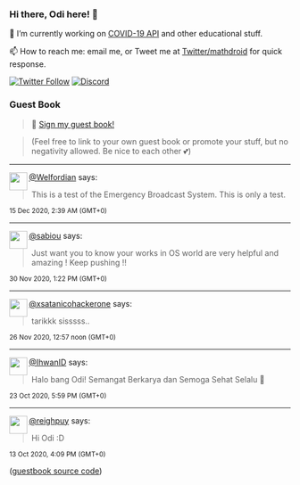 ### Hi there, Odi here! 👋

🔭 I’m currently working on [COVID-19 API](https://github.com/covid-19-api) and other educational stuff.

📫 How to reach me: email me, or Tweet me at [Twitter/mathdroid](https://twitter.com/mathdroid) for quick response.

[![Twitter Follow](https://img.shields.io/twitter/follow/mathdroid?label=Follow&style=social)](https://twitter.com/mathdroid)
[![Discord](https://img.shields.io/discord/574799330406432769.svg?label=&logo=discord&logoColor=ffffff&color=7389D8&labelColor=6A7EC2)](https://discord.gg/HPxA6Ft)


### Guest Book

> 💬 [Sign my guest book!](https://mathdroid.now.sh)

> (Feel free to link to your own guest book or promote your stuff, but no negativity allowed. Be nice to each other 💕)

---

<!--START_SECTION:guestbook-->
<a href="https://github.com/Welfordian"><img align="left" width="32" height="32" src="https://www.github.com/Welfordian.png"></a> [@Welfordian](https://github.com/Welfordian) says:

> This is a test of the Emergency Broadcast System. This is only a test.

<sup>15 Dec 2020, 2:39 AM (GMT+0)</sup>


---

<a href="https://github.com/sabiou"><img align="left" width="32" height="32" src="https://www.github.com/sabiou.png"></a> [@sabiou](https://github.com/sabiou) says:

> Just want you to know your works in OS world are very helpful and amazing ! Keep pushing !!

<sup>30 Nov 2020, 1:22 PM (GMT+0)</sup>


---

<a href="https://github.com/xsatanicohackerone"><img align="left" width="32" height="32" src="https://www.github.com/xsatanicohackerone.png"></a> [@xsatanicohackerone](https://github.com/xsatanicohackerone) says:

> tarikkk sisssss..

<sup>26 Nov 2020, 12:57 noon (GMT+0)</sup>


---

<a href="https://github.com/IhwanID"><img align="left" width="32" height="32" src="https://www.github.com/IhwanID.png"></a> [@IhwanID](https://github.com/IhwanID) says:

> Halo bang Odi! Semangat Berkarya dan Semoga Sehat Selalu 🤗

<sup>23 Oct 2020, 5:59 PM (GMT+0)</sup>


---

<a href="https://github.com/reighpuy"><img align="left" width="32" height="32" src="https://www.github.com/reighpuy.png"></a> [@reighpuy](https://github.com/reighpuy) says:

> Hi Odi :D

<sup>13 Oct 2020, 4:09 PM (GMT+0)</sup>

<!--END_SECTION:guestbook-->
<!--GUESTBOOK_LIST [{"name":"Welfordian","message":"This is a test of the Emergency Broadcast System. This is only a test.","date":"15 Dec 2020, 2:39 AM (GMT+0)"},{"name":"sabiou","message":"Just want you to know your works in OS world are very helpful and amazing ! Keep pushing !!","date":"30 Nov 2020, 1:22 PM (GMT+0)"},{"name":"xsatanicohackerone","message":"tarikkk sisssss..","date":"26 Nov 2020, 12:57 noon (GMT+0)"},{"name":"IhwanID","message":"Halo bang Odi! Semangat Berkarya dan Semoga Sehat Selalu 🤗","date":"23 Oct 2020, 5:59 PM (GMT+0)"},{"name":"reighpuy","message":"Hi Odi :D","date":"13 Oct 2020, 4:09 PM (GMT+0)"}]-->

([guestbook source code](https://github.com/mathdroid/guestbook))
